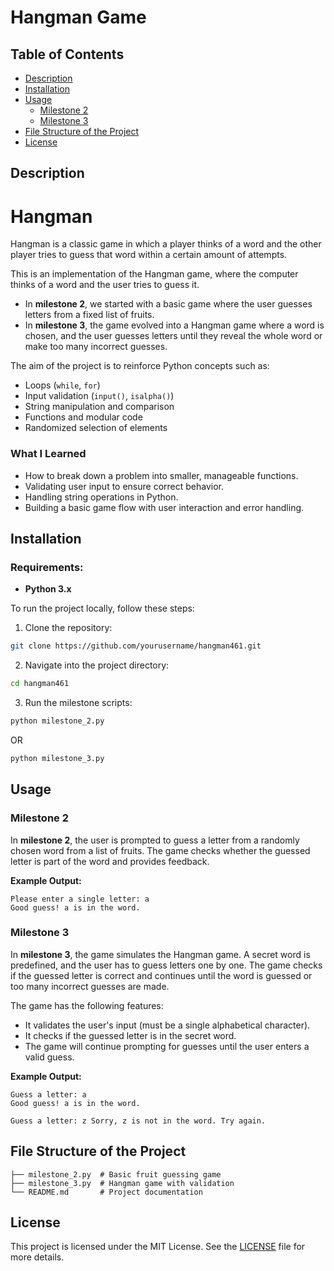 # Hangman Game

## Table of Contents
- [Description](#description)
- [Installation](#installation)
- [Usage](#usage)
  - [Milestone 2](#milestone-2)
  - [Milestone 3](#milestone-3)
- [File Structure of the Project](#file-structure-of-the-project)
- [License](#license)

## Description

# Hangman
Hangman is a classic game in which a player thinks of a word and the other player tries to guess that word within a certain amount of attempts.

This is an implementation of the Hangman game, where the computer thinks of a word and the user tries to guess it. 

- In **milestone 2**, we started with a basic game where the user guesses letters from a fixed list of fruits.
- In **milestone 3**, the game evolved into a Hangman game where a word is chosen, and the user guesses letters until they reveal the whole word or make too many incorrect guesses.

The aim of the project is to reinforce Python concepts such as:
- Loops (`while`, `for`)
- Input validation (`input()`, `isalpha()`)
- String manipulation and comparison
- Functions and modular code
- Randomized selection of elements

### What I Learned
- How to break down a problem into smaller, manageable functions.
- Validating user input to ensure correct behavior.
- Handling string operations in Python.
- Building a basic game flow with user interaction and error handling.

## Installation

### Requirements:
- **Python 3.x**

To run the project locally, follow these steps:

1. Clone the repository:
```bash
git clone https://github.com/yourusername/hangman461.git
```
2. Navigate into the project directory:
```bash
cd hangman461
```
3. Run the milestone scripts:
```bash
python milestone_2.py
```
OR
```bash
python milestone_3.py
```

## Usage

### Milestone 2
In **milestone 2**, the user is prompted to guess a letter from a randomly chosen word from a list of fruits. The game checks whether the guessed letter is part of the word and provides feedback.

**Example Output:**
```
Please enter a single letter: a 
Good guess! a is in the word.
```

### Milestone 3
In **milestone 3**, the game simulates the Hangman game. A secret word is predefined, and the user has to guess letters one by one. The game checks if the guessed letter is correct and continues until the word is guessed or too many incorrect guesses are made.

The game has the following features:
- It validates the user's input (must be a single alphabetical character).
- It checks if the guessed letter is in the secret word.
- The game will continue prompting for guesses until the user enters a valid guess.

**Example Output:**
```
Guess a letter: a 
Good guess! a is in the word.

Guess a letter: z Sorry, z is not in the word. Try again.
```

## File Structure of the Project
```
├── milestone_2.py  # Basic fruit guessing game 
├── milestone_3.py  # Hangman game with validation 
└── README.md       # Project documentation
```

## License

This project is licensed under the MIT License. See the [LICENSE](LICENSE) file for more details.
